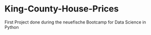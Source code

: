 # King-County-House-Prices
First Project done during the neuefische Bootcamp for Data Science in Python
